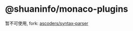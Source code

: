 # @shuaninfo/monaco-plugins

暂不可使用, fork: [ascoders/syntax-parser](https://github.com/ascoders/syntax-parser)

